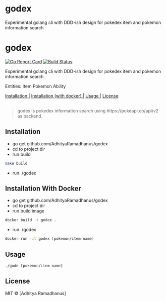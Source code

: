 # godex
Experimental golang cli with DDD-ish design for pokedex item and pokemon information search


# godex

[![Go Report Card](https://goreportcard.com/badge/github.com/AdhityaRamadhanus/godex)](https://goreportcard.com/report/github.com/AdhityaRamadhanus/godex)  [![Build Status](https://travis-ci.org/AdhityaRamadhanus/godex.svg?branch=master)](https://travis-ci.org/AdhityaRamadhanus/godex)

Experimental golang cli with DDD-ish design for pokedex item and pokemon information search

Entities:
Item
Pokemon
Ability

<p>
  <a href="#installation">Installation |</a>
  <a href="#installation-with-docker">Installation (with docker) |</a>
  <a href="#Usage">Usage |</a>
  <a href="#licenses">License</a>
  <br><br>
  <blockquote>
	godex is pokedex information search using https://pokeapi.co/api/v2 as backend.
  </blockquote>
</p>

Installation
----------- 
* go get github.com/AdhityaRamadhanus/godex
* cd to project dir
* run build
```bash
make build
```
* run ./godex

Installation With Docker
----------- 
* go get github.com/AdhityaRamadhanus/godex
* cd to project dir
* run build image
```bash
docker build -t godex .
```
* run ./godex
```bash
docker run -it godex [pokemon/item name]
```

Usage
-----
```bash
./gode [pokemon/item name]
```

License
----

MIT © [Adhitya Ramadhanus]

